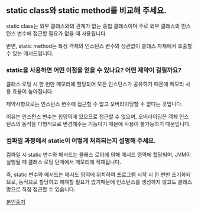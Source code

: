 ## static class와 static method를 비교해 주세요.

static class는 외부 클래스와의 관계가 없는 중첩 클래스이며 주로 외부 클래스의 인스턴스 변수에 접근할 필요가 없을 때 사용됩니다. 

반면, static method는 특정 객체의 인스턴스 변수와 상관없이 클래스 자체에서 호출할 수 있는 메서드입니다.

### static을 사용하면 어떤 이점을 얻을 수 있나요? 어떤 제약이 걸릴까요?

클래스 로딩 시 한 번만 메모리에 할당되어 모든 인스턴스가 공유하기 때문에 메모리 사용 효율이 높아집니다. 

제약사항으로는 인스턴스 변수에 접근할 수 없고 오버라이딩할 수 없다는 것입니다. 

이유는 인스턴스 변수는 힙영역에 있으므로 접근할 수 없으며, 오버라이딩은 객체 인스턴스의 동작을 다형적으로 변경해주는 기능이기 때문에 사용이 불가능하기 때문입니다. 

### 컴파일 과정에서 static이 어떻게 처리되는지 설명해 주세요.

컴파일 시 static 변수와 메서드는 클래스 로더에 의해 메서드 영역에 할당되며, JVM이 실행될 때 클래스 로딩 단계에서 메모리에 적재됩니다.

즉, static 변수와 메서드는 메서드 영역에 위치하여 프로그램 시작 시 한 번만 초기화되므로, 동적으로 할당하고 해제할 필요가 없기때문에 인스턴스를 생성하지 않고도 클래스명으로 직접 접근할 수 있습니다.

[본인출처](https://velog.io/@sin_0/Java-static%EC%9D%B4%EB%9E%80)
